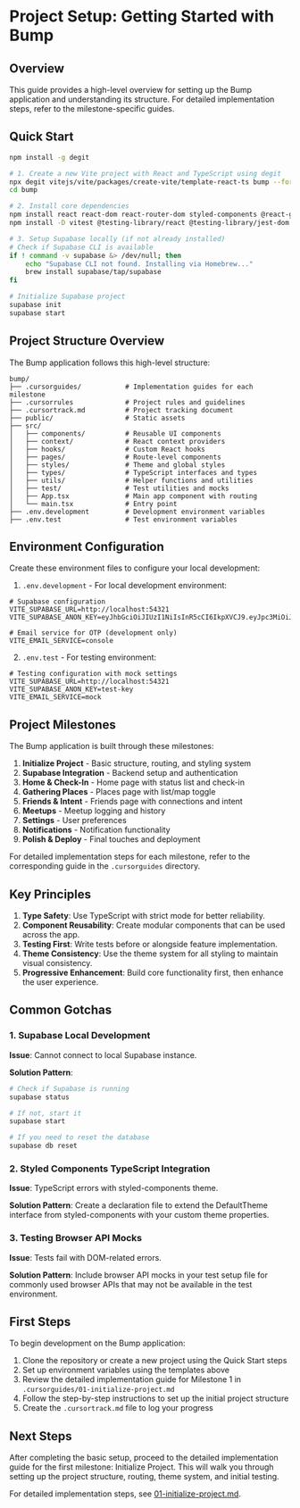 # Project Setup: Getting Started with Bump

## Overview
This guide provides a high-level overview for setting up the Bump application and understanding its structure. For detailed implementation steps, refer to the milestone-specific guides.

## Quick Start

```bash
npm install -g degit

# 1. Create a new Vite project with React and TypeScript using degit
npx degit vitejs/vite/packages/create-vite/template-react-ts bump --force
cd bump

# 2. Install core dependencies
npm install react react-dom react-router-dom styled-components @react-google-maps/api @supabase/supabase-js workbox-window
npm install -D vitest @testing-library/react @testing-library/jest-dom @testing-library/user-event jsdom typescript vite @vitejs/plugin-react vite-plugin-pwa nodemailer

# 3. Setup Supabase locally (if not already installed)
# Check if Supabase CLI is available
if ! command -v supabase &> /dev/null; then
    echo "Supabase CLI not found. Installing via Homebrew..."
    brew install supabase/tap/supabase
fi

# Initialize Supabase project
supabase init
supabase start
```

## Project Structure Overview

The Bump application follows this high-level structure:

```
bump/
├── .cursorguides/           # Implementation guides for each milestone
├── .cursorrules             # Project rules and guidelines
├── .cursortrack.md          # Project tracking document
├── public/                  # Static assets
├── src/
│   ├── components/          # Reusable UI components
│   ├── context/             # React context providers
│   ├── hooks/               # Custom React hooks
│   ├── pages/               # Route-level components
│   ├── styles/              # Theme and global styles
│   ├── types/               # TypeScript interfaces and types
│   ├── utils/               # Helper functions and utilities
│   ├── test/                # Test utilities and mocks
│   ├── App.tsx              # Main app component with routing
│   └── main.tsx             # Entry point
├── .env.development         # Development environment variables
├── .env.test                # Test environment variables
```

## Environment Configuration

Create these environment files to configure your local development:

1. `.env.development` - For local development environment:
```
# Supabase configuration
VITE_SUPABASE_URL=http://localhost:54321
VITE_SUPABASE_ANON_KEY=eyJhbGciOiJIUzI1NiIsInR5cCI6IkpXVCJ9.eyJpc3MiOiJzdXBhYmFzZS1kZW1vIiwicm9sZSI6ImFub24iLCJleHAiOjE5ODM4MTI5OTZ9.CRXP1A7WOeoJeXxjNni43kdQwgnWNReilDMblYTn_I0

# Email service for OTP (development only)
VITE_EMAIL_SERVICE=console
```

2. `.env.test` - For testing environment:
```
# Testing configuration with mock settings
VITE_SUPABASE_URL=http://localhost:54321
VITE_SUPABASE_ANON_KEY=test-key
VITE_EMAIL_SERVICE=mock
```

## Project Milestones

The Bump application is built through these milestones:

1. **Initialize Project** - Basic structure, routing, and styling system
2. **Supabase Integration** - Backend setup and authentication
3. **Home & Check-In** - Home page with status list and check-in
4. **Gathering Places** - Places page with list/map toggle
5. **Friends & Intent** - Friends page with connections and intent
6. **Meetups** - Meetup logging and history
7. **Settings** - User preferences
8. **Notifications** - Notification functionality
9. **Polish & Deploy** - Final touches and deployment

For detailed implementation steps for each milestone, refer to the corresponding guide in the `.cursorguides` directory.

## Key Principles

1. **Type Safety**: Use TypeScript with strict mode for better reliability.
2. **Component Reusability**: Create modular components that can be used across the app.
3. **Testing First**: Write tests before or alongside feature implementation.
4. **Theme Consistency**: Use the theme system for all styling to maintain visual consistency.
5. **Progressive Enhancement**: Build core functionality first, then enhance the user experience.

## Common Gotchas

### 1. Supabase Local Development

**Issue**: Cannot connect to local Supabase instance.

**Solution Pattern**:
```bash
# Check if Supabase is running
supabase status

# If not, start it
supabase start

# If you need to reset the database
supabase db reset
```

### 2. Styled Components TypeScript Integration

**Issue**: TypeScript errors with styled-components theme.

**Solution Pattern**:
Create a declaration file to extend the DefaultTheme interface from styled-components with your custom theme properties.

### 3. Testing Browser API Mocks

**Issue**: Tests fail with DOM-related errors.

**Solution Pattern**:
Include browser API mocks in your test setup file for commonly used browser APIs that may not be available in the test environment.

## First Steps

To begin development on the Bump application:

1. Clone the repository or create a new project using the Quick Start steps
2. Set up environment variables using the templates above
3. Review the detailed implementation guide for Milestone 1 in `.cursorguides/01-initialize-project.md`
4. Follow the step-by-step instructions to set up the initial project structure
5. Create the `.cursortrack.md` file to log your progress

## Next Steps

After completing the basic setup, proceed to the detailed implementation guide for the first milestone: Initialize Project. This will walk you through setting up the project structure, routing, theme system, and initial testing.

For detailed implementation steps, see [01-initialize-project.md](./01-initialize-project.md). 